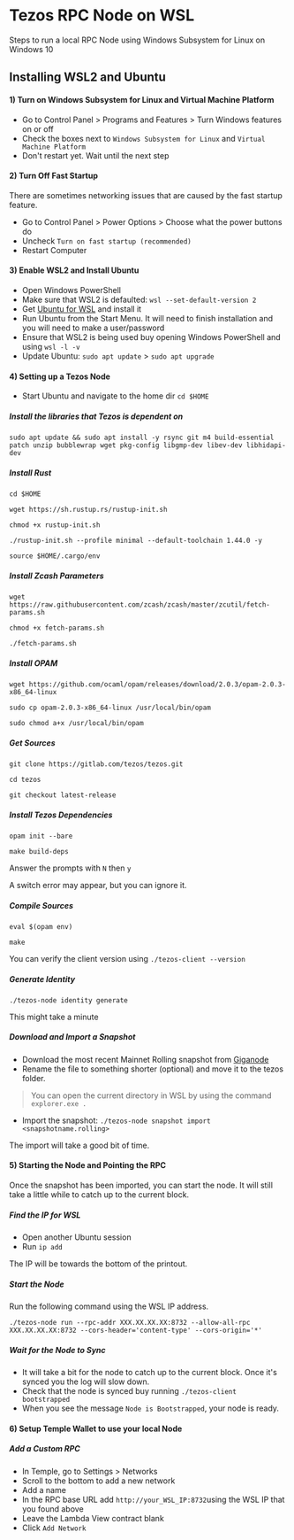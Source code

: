 # Tezos RPC Node on WSL
Steps to run a local RPC Node using Windows Subsystem for Linux on Windows 10

## Installing WSL2 and Ubuntu

#### 1) Turn on Windows Subsystem for Linux and Virtual Machine Platform

* Go to Control Panel > Programs and Features > Turn Windows features on or off
* Check the boxes next to `Windows Subsystem for Linux` and `Virtual Machine Platform`
* Don't restart yet. Wait until the next step


#### 2) Turn Off Fast Startup

There are sometimes networking issues that are caused by the fast startup feature.

* Go to Control Panel > Power Options > Choose what the power buttons do
* Uncheck `Turn on fast startup (recommended)`
* Restart Computer

#### 3) Enable WSL2 and Install Ubuntu

* Open Windows PowerShell
* Make sure that WSL2 is defaulted: `wsl --set-default-version 2`
* Get [Ubuntu for WSL](https://ubuntu.com/wsl) and install it
* Run Ubuntu from the Start Menu. It will need to finish installation and you will need to make a user/password
* Ensure that WSL2 is being used buy opening Windows PowerShell and using `wsl -l -v`
* Update Ubuntu: `sudo apt update` > `sudo apt upgrade`

#### 4) Setting up a Tezos Node

* Start Ubuntu and navigate to the home dir `cd $HOME`

##### Install the libraries that Tezos is dependent on
`sudo apt update && sudo apt install -y rsync git m4 build-essential patch unzip bubblewrap wget pkg-config libgmp-dev libev-dev libhidapi-dev`

##### Install Rust
`cd $HOME`

`wget https://sh.rustup.rs/rustup-init.sh`

`chmod +x rustup-init.sh`

`./rustup-init.sh --profile minimal --default-toolchain 1.44.0 -y`

`source $HOME/.cargo/env`

##### Install Zcash Parameters

`wget https://raw.githubusercontent.com/zcash/zcash/master/zcutil/fetch-params.sh`

`chmod +x fetch-params.sh`

`./fetch-params.sh`

##### Install OPAM

`wget https://github.com/ocaml/opam/releases/download/2.0.3/opam-2.0.3-x86_64-linux`

`sudo cp opam-2.0.3-x86_64-linux /usr/local/bin/opam`

`sudo chmod a+x /usr/local/bin/opam`

##### Get Sources

`git clone https://gitlab.com/tezos/tezos.git`

`cd tezos`

`git checkout latest-release`

##### Install Tezos Dependencies

`opam init --bare`

`make build-deps`

Answer the prompts with `N` then `y`

A switch error may appear, but you can ignore it.

##### Compile Sources

`eval $(opam env)`

`make`

You can verify the client version using `./tezos-client --version`


##### Generate Identity

`./tezos-node identity generate`

This might take a minute

##### Download and Import a Snapshot

* Download the most recent Mainnet Rolling snapshot from [Giganode](https://snapshots-tezos.giganode.io/)
* Rename the file to something shorter (optional) and move it to the tezos folder.
>You can open the current directory in WSL by using the command `explorer.exe .`

* Import the snapshot: `./tezos-node snapshot import <snapshotname.rolling>`

The import will take a good bit of time.


#### 5) Starting the Node and Pointing the RPC

Once the snapshot has been imported, you can start the node. It will still take a little while to catch up to the current block.

##### Find the IP for WSL

* Open another Ubuntu session
* Run `ip add`

The IP will be towards the bottom of the printout.

##### Start the Node

Run the following command using the WSL IP address.

`./tezos-node run --rpc-addr XXX.XX.XX.XX:8732 --allow-all-rpc XXX.XX.XX.XX:8732 --cors-header='content-type' --cors-origin='*'`

##### Wait for the Node to Sync

* It will take a bit for the node to catch up to the current block. Once it's synced you the log will slow down. 
* Check that the node is synced buy running `./tezos-client bootstrapped`
* When you see the message `Node is Bootstrapped`, your node is ready.

#### 6) Setup Temple Wallet to use your local Node

##### Add a Custom RPC

* In Temple, go to Settings > Networks
* Scroll to the bottom to add a new network
* Add a name
* In the RPC base URL add `http://your_WSL_IP:8732`using the WSL IP that you found above
* Leave the Lambda View contract blank
* Click `Add Network`
